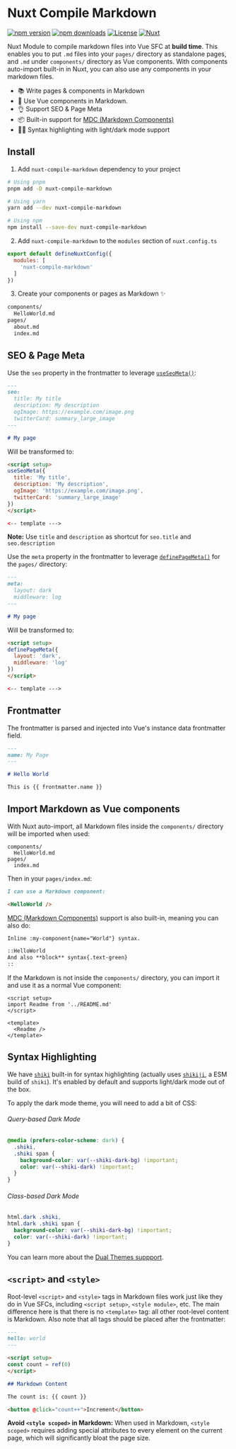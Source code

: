 # Nuxt Compile Markdown

[![npm version][npm-version-src]][npm-version-href]
[![npm downloads][npm-downloads-src]][npm-downloads-href]
[![License][license-src]][license-href]
[![Nuxt][nuxt-src]][nuxt-href]

Nuxt Module to compile markdown files into Vue SFC at **build time**. This enables you to put `.md` files into your `pages/` directory as standalone pages, and `.md` under `components/` directory as Vue components. With components auto-import built-in in Nuxt, you can also use any components in your markdown files.

- 📚 Write pages & components in Markdown
- 💚 Use Vue components in Markdown.
- 👌 Support SEO & Page Meta
- 📦 Built-in support for [MDC (Markdown Components)](https://remark-mdc.nuxt.space/)
- 🧑‍💻 Syntax highlighting with light/dark mode support

## Install

1. Add `nuxt-compile-markdown` dependency to your project

```bash
# Using pnpm
pnpm add -D nuxt-compile-markdown

# Using yarn
yarn add --dev nuxt-compile-markdown

# Using npm
npm install --save-dev nuxt-compile-markdown
```

2. Add `nuxt-compile-markdown` to the `modules` section of `nuxt.config.ts`

```js
export default defineNuxtConfig({
  modules: [
    'nuxt-compile-markdown'
  ]
})
```

3. Create your components or pages as Markdown ✨

```bash
components/
  HelloWorld.md
pages/
  about.md
  index.md
```

## SEO & Page Meta

Use the `seo` property in the frontmatter to leverage [`useSeoMeta()`](https://nuxt.com/docs/api/composables/use-seo-meta):

```md
---
seo:
  title: My title
  description: My description
  ogImage: https://example.com/image.png
  twitterCard: summary_large_image
---

# My page
```

Will be transformed to:

```html
<script setup>
useSeoMeta({
  title: 'My title',
  description: 'My description',
  ogImage: 'https://example.com/image.png',
  twitterCard: 'summary_large_image'
})
</script>

<-- template --->
```

**Note:** Use `title` and `description` as shortcut for `seo.title` and `seo.description`

Use the `meta` property in the frontmatter to leverage [`definePageMeta()`](https://nuxt.com/docs/api/utils/define-page-meta#definepagemeta) for the `pages/` directory:

```md
---
meta:
  layout: dark
  middleware: log
---

# My page
```

Will be transformed to:

```html
<script setup>
definePageMeta({
  layout: 'dark',
  middleware: 'log'
})
</script>

<-- template --->
```

## Frontmatter

The frontmatter is parsed and injected into Vue's instance data frontmatter field.

```md
---
name: My Page
---

# Hello World

This is {{ frontmatter.name }}
```

## Import Markdown as Vue components

With Nuxt auto-import, all Markdown files inside the `components/` directory will be imported when used:

```
components/
  HelloWorld.md
pages/
  index.md
```

Then in your `pages/index.md`:

```md
I can use a Markdown component:

<HelloWorld />
```

[MDC (Markdown Components)](https://remark-mdc.nuxt.space/) support is also built-in, meaning you can also do:

```md
Inline :my-component{name="World"} syntax.

::HelloWorld
And also **block** syntax{.text-green}
::
```

If the Markdown is not inside the `components/` directory, you can import it and use it as a normal Vue component:

```vue
<script setup>
import Readme from '../README.md'
</script>

<template>
  <Readme />
</template>
```

## Syntax Highlighting

We have [`shiki`](https://github.com/shikijs/shiki) built-in for syntax highlighting (actually uses [`shikiji`](https://github.com/antfu/shikiji), a ESM build of `shiki`). It's enabled by default and supports light/dark mode out of the box.

To apply the dark mode theme, you will need to add a bit of CSS:

###### Query-based Dark Mode

```css
@media (prefers-color-scheme: dark) {
  .shiki,
  .shiki span {
    background-color: var(--shiki-dark-bg) !important;
    color: var(--shiki-dark) !important;
  }
}
```

###### Class-based Dark Mode

```css
html.dark .shiki,
html.dark .shiki span {
  background-color: var(--shiki-dark-bg) !important;
  color: var(--shiki-dark) !important;
}
```

You can learn more about the [Dual Themes suppport](https://github.com/antfu/shikiji#lightdark-dual-themes).

## `<script>` and `<style>`

Root-level `<script>` and `<style>` tags in Markdown files work just like they do in Vue SFCs, including `<script setup>`, `<style module>`, etc. The main difference here is that there is no `<template>` tag: all other root-level content is Markdown. Also note that all tags should be placed after the frontmatter:

```md
---
hello: world
---

<script setup>
const count = ref(0)
</script>

## Markdown Content

The count is: {{ count }}

<button @click="count++">Increment</button>
```

**Avoid `<style scoped>` in Markdown:** When used in Markdown, `<style scoped>` requires adding special attributes to every element on the current page, which will significantly bloat the page size. <style module> is preferred when locally-scoped styling is needed in a page.

## FAQ

### How does this compare to [@nuxt/content](https://content.nuxtjs.org/)?

`nuxt-compile-markdown` works at built time and converts the Markdown files to Vue files for maximum performance. This module does not have the ability to query content like [Nuxt Content Query Builder](https://content.nuxtjs.org/guide/displaying/querying).

<!-- Badges -->
[npm-version-src]: https://img.shields.io/npm/v/nuxt-compile-markdown/latest.svg?style=flat&colorA=18181B&colorB=28CF8D
[npm-version-href]: https://npmjs.com/package/nuxt-compile-markdown

[npm-downloads-src]: https://img.shields.io/npm/dm/nuxt-compile-markdown.svg?style=flat&colorA=18181B&colorB=28CF8D
[npm-downloads-href]: https://npmjs.com/package/nuxt-compile-markdown

[license-src]: https://img.shields.io/npm/l/nuxt-compile-markdown.svg?style=flat&colorA=18181B&colorB=28CF8D
[license-href]: https://npmjs.com/package/nuxt-compile-markdown

[nuxt-src]: https://img.shields.io/badge/Nuxt-18181B?logo=nuxt.js
[nuxt-href]: https://nuxt.com
